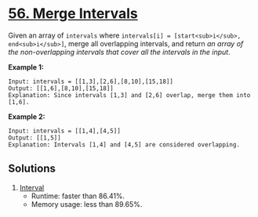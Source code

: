 # [56. Merge Intervals](https://leetcode.com/problems/merge-intervals/)

Given an array of `intervals` where `intervals[i] = [start<sub>i</sub>, end<sub>i</sub>]`, merge all overlapping intervals, and return _an array of the non-overlapping intervals that cover all the intervals in the input_.

**Example 1:**

```
Input: intervals = [[1,3],[2,6],[8,10],[15,18]]
Output: [[1,6],[8,10],[15,18]]
Explanation: Since intervals [1,3] and [2,6] overlap, merge them into [1,6].
```

**Example 2:**

```
Input: intervals = [[1,4],[4,5]]
Output: [[1,5]]
Explanation: Intervals [1,4] and [4,5] are considered overlapping.
```

## Solutions
1. [Interval](./MergeIntervals.java)
    - Runtime: faster than 86.41%.
    - Memory usage: less than 89.65%.
